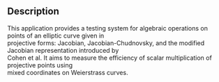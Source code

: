 ## Description

This application provides a testing system for algebraic operations on points of an elliptic curve given in <br/> projective forms: Jacobian, Jacobian-Chudnovsky, and the modified Jacobian representation introduced by <br/>Cohen et al.
It aims to measure the efficiency of scalar multiplication of projective points using<br/> mixed coordinates on Weierstrass curves.<br/>

